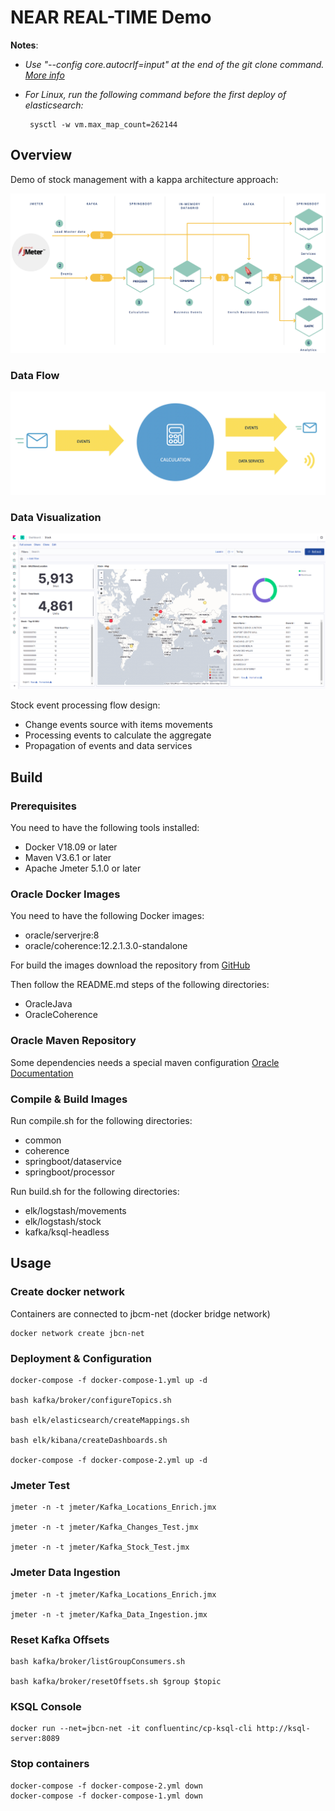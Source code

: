  # NEAR REAL-TIME Demo

**Notes**:
 - *Use "--config core.autocrlf=input" at the end of the git clone command. [More info](https://help.github.com/en/articles/dealing-with-line-endings)*
 - *For Linux, run the following command before the first deploy of elasticsearch:*

        sysctl -w vm.max_map_count=262144

## Overview

Demo of stock management with a kappa architecture approach:

![Stock Management Architecture](images/ArchitectureDiagram.png "Architecture Diagram")

### Data Flow

![Stock Management Architecture](images/DataFlow.png "Architecture Diagram")

### Data Visualization

![Stock Management Visualization](images/StockDashboard.png "Kibana Dashboard")

Stock event processing flow design:

- Change events source with items movements
- Processing events to calculate the aggregate
- Propagation of events and data services

## Build

### Prerequisites

You need to have the following tools installed:

- Docker V18.09 or later
- Maven V3.6.1 or later
- Apache Jmeter 5.1.0 or later

### Oracle Docker Images

You need to have the following Docker images:

- oracle/serverjre:8
- oracle/coherence:12.2.1.3.0-standalone

For build the images download the repository from [GitHub](https://github.com/oracle/docker-images)

Then follow the README.md steps of the following directories:

- OracleJava
- OracleCoherence

### Oracle Maven Repository

Some dependencies needs a special maven configuration [Oracle Documentation](https://docs.oracle.com/middleware/1213/core/MAVEN/config_maven_repo.htm#MAVEN9015)

### Compile & Build Images

Run compile.sh for the following directories:

- common
- coherence
- springboot/dataservice
- springboot/processor    
    
Run build.sh for the following directories:

- elk/logstash/movements
- elk/logstash/stock
- kafka/ksql-headless


## Usage

### Create docker network

Containers are connected to jbcm-net (docker bridge network)

	docker network create jbcn-net

### Deployment & Configuration

    docker-compose -f docker-compose-1.yml up -d

    bash kafka/broker/configureTopics.sh

    bash elk/elasticsearch/createMappings.sh

    bash elk/kibana/createDashboards.sh

    docker-compose -f docker-compose-2.yml up -d

### Jmeter Test

    jmeter -n -t jmeter/Kafka_Locations_Enrich.jmx

    jmeter -n -t jmeter/Kafka_Changes_Test.jmx

    jmeter -n -t jmeter/Kafka_Stock_Test.jmx

### Jmeter Data Ingestion

    jmeter -n -t jmeter/Kafka_Locations_Enrich.jmx

    jmeter -n -t jmeter/Kafka_Data_Ingestion.jmx

### Reset Kafka Offsets

    bash kafka/broker/listGroupConsumers.sh

    bash kafka/broker/resetOffsets.sh $group $topic

### KSQL Console

    docker run --net=jbcn-net -it confluentinc/cp-ksql-cli http://ksql-server:8089

### Stop containers

    docker-compose -f docker-compose-2.yml down
    docker-compose -f docker-compose-1.yml down
